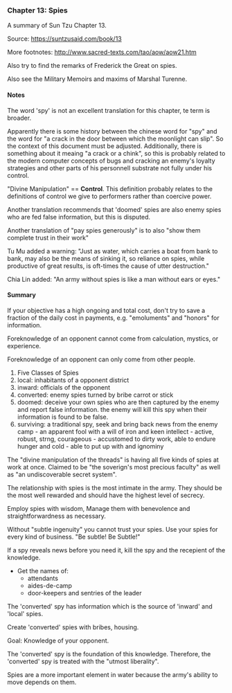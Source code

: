 ### Chapter 13: Spies

A summary of Sun Tzu Chapter 13.

Source: https://suntzusaid.com/book/13

More footnotes: http://www.sacred-texts.com/tao/aow/aow21.htm

Also try to find the remarks of Frederick the Great on spies.

Also see the Military Memoirs and maxims of Marshal Turenne.


#### Notes

The word 'spy' is not an excellent translation for this chapter, te term is broader.

Apparently there is some history between the chinese word for "spy" and the word for "a crack in the door between which the moonlight can slip".  So the context of this document must be adjusted. Additionally, there is something about it meaing "a crack or a chink", so this is probably related to the modern computer concepts of bugs and cracking an enemy's loyalty strategies and other parts of his personnell substrate not fully under his control.

"Divine Manipulation" == **Control**. This definition probably relates to the definitions of control we give to performers rather than coercive power.

Another translation recommends that 'doomed' spies are also enemy spies who are fed false information, but this is disputed.

Another translation of "pay spies generously" is to also "show them complete trust in their work"

Tu Mu added a warning: "Just as water, which carries a boat from bank to bank, may also be the means of sinking it, so reliance on spies, while productive of great results, is oft-times the cause of utter destruction."

Chia Lin added: "An army without spies is like a man without ears or eyes."


#### Summary

If your objective has a high ongoing and total cost, don't try to save a fraction of the daily cost in payments, e.g. "emoluments" and "honors" for information. 

Foreknowledge of an opponent cannot come from calculation, mystics, or experience. 

Foreknowledge of an opponent can only come from other people.

1. Five Classes of Spies
  1. local: inhabitants of a opponent district
  2. inward: officials of the opponent
  3. converted: enemy spies turned by bribe carrot or stick
  4. doomed: deceive your own spies who are then captured by the enemy and report false information. the enemy will kill this spy when their information is found to be false.
  5. surviving: a traditional spy, seek and bring back news from the enemy camp
    - an apparent fool with a will of iron and keen intellect
    - active, robust, strng, courageous
    - accustomed to dirty work, able to endure hunger and cold
    - able to put up with and ignominy 

The "divine manipulation of the threads" is having all five kinds of spies at work at once. Claimed to be "the soverign's most precious faculty" as well as "an undiscoverable secret system".

The relationship with spies is the most intimate in the army. They should be the most well rewarded and should have the highest level of secrecy.

Employ spies with wisdom, Manage them with benevolence and straightforwardness as necessary.

Without "subtle ingenuity" you cannot trust your spies. Use your spies for every kind of business.  "Be subtle! Be Subtle!"

If a spy reveals news before you need it, kill the spy and the recepient of the knowledge.

- Get the names of:
    - attendants
    - aides-de-camp
    - door-keepers and sentries of the leader


The 'converted' spy has information which is the source of 'inward' and 'local' spies.

Create 'converted' spies with bribes, housing.

Goal: Knowledge of your opponent.

The 'converted' spy is the foundation of this knowledge. Therefore, the 'converted' spy is treated with the "utmost liberality".

Spies are a more important element in water because the army's ability to move depends on them.


